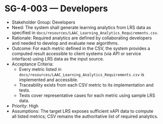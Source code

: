 # SG-4-003 — Developers

- Stakeholder Group: Developers
- Need: The system shall generate learning analytics from LRS data as specified in `docs/resources/LAAC_Learning_Analytics_Requirements.csv`.
- Rationale: Required analytics are defined by collaborating developers and needed to develop and evaluate new algorithms.
- Outcome: For each metric defined in the CSV, the system provides a computed result accessible to client systems (via API or service interface) using LRS data as the input source.
- Acceptance Criteria:
  - Every metric listed in `docs/resources/LAAC_Learning_Analytics_Requirements.csv` is implemented and accessible.
  - Traceability exists from each CSV metric to its implementation and tests.
  - Tests cover representative cases for each metric using sample LRS data.
- Priority: High
- Assumptions: The target LRS exposes sufficient xAPI data to compute all listed metrics; CSV remains the authoritative list of required analytics.

